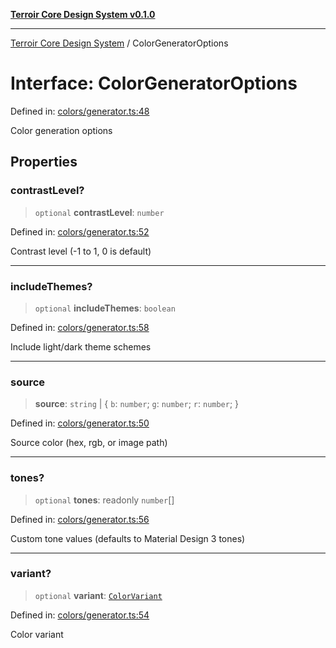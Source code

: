 [**Terroir Core Design System v0.1.0**](../README.md)

---

[Terroir Core Design System](../globals.md) / ColorGeneratorOptions

# Interface: ColorGeneratorOptions

Defined in: [colors/generator.ts:48](https://github.com/terroir-ds/core/blob/9691713b8c512b7d2abe808c4f7084bdfab798bf/lib/colors/generator.ts#L48)

Color generation options

## Properties

### contrastLevel?

> `optional` **contrastLevel**: `number`

Defined in: [colors/generator.ts:52](https://github.com/terroir-ds/core/blob/9691713b8c512b7d2abe808c4f7084bdfab798bf/lib/colors/generator.ts#L52)

Contrast level (-1 to 1, 0 is default)

---

### includeThemes?

> `optional` **includeThemes**: `boolean`

Defined in: [colors/generator.ts:58](https://github.com/terroir-ds/core/blob/9691713b8c512b7d2abe808c4f7084bdfab798bf/lib/colors/generator.ts#L58)

Include light/dark theme schemes

---

### source

> **source**: `string` \| \{ `b`: `number`; `g`: `number`; `r`: `number`; \}

Defined in: [colors/generator.ts:50](https://github.com/terroir-ds/core/blob/9691713b8c512b7d2abe808c4f7084bdfab798bf/lib/colors/generator.ts#L50)

Source color (hex, rgb, or image path)

---

### tones?

> `optional` **tones**: readonly `number`[]

Defined in: [colors/generator.ts:56](https://github.com/terroir-ds/core/blob/9691713b8c512b7d2abe808c4f7084bdfab798bf/lib/colors/generator.ts#L56)

Custom tone values (defaults to Material Design 3 tones)

---

### variant?

> `optional` **variant**: [`ColorVariant`](../type-aliases/ColorVariant.md)

Defined in: [colors/generator.ts:54](https://github.com/terroir-ds/core/blob/9691713b8c512b7d2abe808c4f7084bdfab798bf/lib/colors/generator.ts#L54)

Color variant

